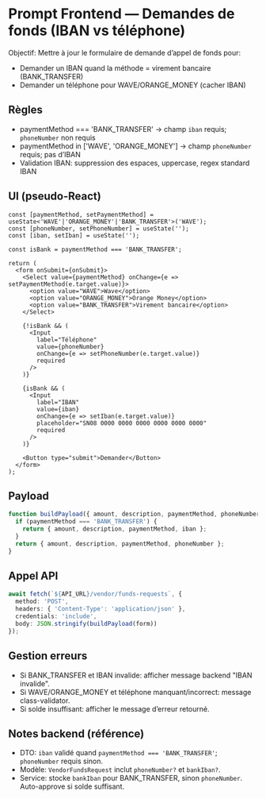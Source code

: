 # Prompt Frontend — Demandes de fonds (IBAN vs téléphone)

Objectif: Mettre à jour le formulaire de demande d’appel de fonds pour:
- Demander un IBAN quand la méthode = virement bancaire (BANK_TRANSFER)
- Demander un téléphone pour WAVE/ORANGE_MONEY (cacher IBAN)

## Règles
- paymentMethod === 'BANK_TRANSFER' → champ `iban` requis; `phoneNumber` non requis
- paymentMethod in ['WAVE', 'ORANGE_MONEY'] → champ `phoneNumber` requis; pas d’IBAN
- Validation IBAN: suppression des espaces, uppercase, regex standard IBAN

## UI (pseudo-React)
```tsx
const [paymentMethod, setPaymentMethod] = useState<'WAVE'|'ORANGE_MONEY'|'BANK_TRANSFER'>('WAVE');
const [phoneNumber, setPhoneNumber] = useState('');
const [iban, setIban] = useState('');

const isBank = paymentMethod === 'BANK_TRANSFER';

return (
  <form onSubmit={onSubmit}>
    <Select value={paymentMethod} onChange={e => setPaymentMethod(e.target.value)}>
      <option value="WAVE">Wave</option>
      <option value="ORANGE_MONEY">Orange Money</option>
      <option value="BANK_TRANSFER">Virement bancaire</option>
    </Select>

    {!isBank && (
      <Input
        label="Téléphone"
        value={phoneNumber}
        onChange={e => setPhoneNumber(e.target.value)}
        required
      />
    )}

    {isBank && (
      <Input
        label="IBAN"
        value={iban}
        onChange={e => setIban(e.target.value)}
        placeholder="SN08 0000 0000 0000 0000 0000 0000"
        required
      />
    )}

    <Button type="submit">Demander</Button>
  </form>
);
```

## Payload
```ts
function buildPayload({ amount, description, paymentMethod, phoneNumber, iban }) {
  if (paymentMethod === 'BANK_TRANSFER') {
    return { amount, description, paymentMethod, iban };
  }
  return { amount, description, paymentMethod, phoneNumber };
}
```

## Appel API
```ts
await fetch(`${API_URL}/vendor/funds-requests`, {
  method: 'POST',
  headers: { 'Content-Type': 'application/json' },
  credentials: 'include',
  body: JSON.stringify(buildPayload(form))
});
```

## Gestion erreurs
- Si BANK_TRANSFER et IBAN invalide: afficher message backend "IBAN invalide".
- Si WAVE/ORANGE_MONEY et téléphone manquant/incorrect: message class-validator.
- Si solde insuffisant: afficher le message d’erreur retourné.

## Notes backend (référence)
- DTO: `iban` validé quand `paymentMethod === 'BANK_TRANSFER'`; `phoneNumber` requis sinon.
- Modèle: `VendorFundsRequest` inclut `phoneNumber?` et `bankIban?`.
- Service: stocke `bankIban` pour BANK_TRANSFER, sinon `phoneNumber`. Auto-approve si solde suffisant.

